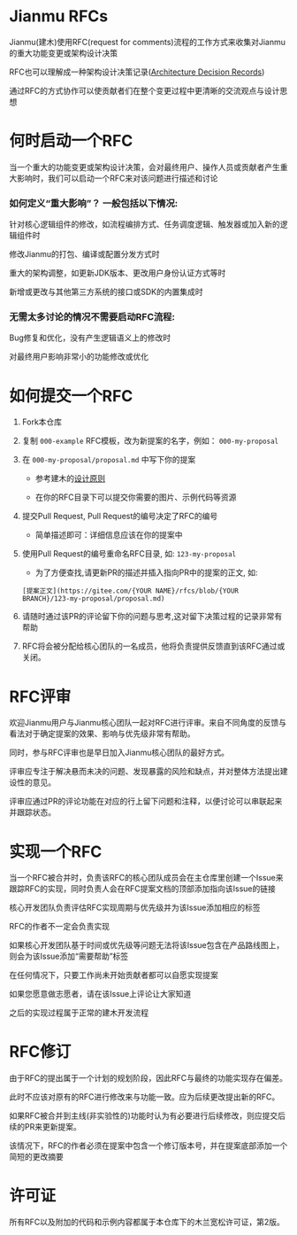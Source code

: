 
# Jianmu RFCs

Jianmu(建木)使用RFC(request for comments)流程的工作方式来收集对Jianmu的重大功能变更或架构设计决策

RFC也可以理解成一种架构设计决策记录([Architecture Decision Records](https://cognitect.com/blog/2011/11/15/documenting-architecture-decisions))

通过RFC的方式协作可以使贡献者们在整个变更过程中更清晰的交流观点与设计思想

# 何时启动一个RFC

当一个重大的功能变更或架构设计决策，会对最终用户、操作人员或贡献者产生重大影响时，我们可以启动一个RFC来对该问题进行描述和讨论

### 如何定义“重大影响”？ 一般包括以下情况:

针对核心逻辑组件的修改，如流程编排方式、任务调度逻辑、触发器或加入新的逻辑组件时

修改Jianmu的打包、编译或配置分发方式时

重大的架构调整，如更新JDK版本、更改用户身份认证方式等时

新增或更改与其他第三方系统的接口或SDK的内置集成时

### 无需太多讨论的情况不需要启动RFC流程:

Bug修复和优化，没有产生逻辑语义上的修改时

对最终用户影响非常小的功能修改或优化


# 如何提交一个RFC

1. Fork本仓库

1. 复制 `000-example` RFC模板，改为新提案的名字，例如： `000-my-proposal`

1. 在 `000-my-proposal/proposal.md` 中写下你的提案

   *  参考建木的[设计原则](DESIGN_PRINCIPLES.md)

   *  在你的RFC目录下可以提交你需要的图片、示例代码等资源

1. 提交Pull Request, Pull Request的编号决定了RFC的编号

   *  简单描述即可：详细信息应该在你的提案中

1. 使用Pull Request的编号重命名RFC目录, 如: `123-my-proposal`

   *  为了方便查找,请更新PR的描述并插入指向PR中的提案的正文, 如:

   `[提案正文](https://gitee.com/{YOUR NAME}/rfcs/blob/{YOUR BRANCH}/123-my-proposal/proposal.md)`

1. 请随时通过该PR的评论留下你的问题与思考,这对留下决策过程的记录非常有帮助


1. RFC将会被分配给核心团队的一名成员，他将负责提供反馈直到该RFC通过或关闭。

# RFC评审

欢迎Jianmu用户与Jianmu核心团队一起对RFC进行评审。来自不同角度的反馈与看法对于确定提案的效果、影响与优先级非常有帮助。

同时，参与RFC评审也是早日加入Jianmu核心团队的最好方式。

评审应专注于解决悬而未决的问题、发现暴露的风险和缺点，并对整体方法提出建设性的意见。

评审应通过PR的评论功能在对应的行上留下问题和注释，以便讨论可以串联起来并跟踪状态。

# 实现一个RFC

当一个RFC被合并时，负责该RFC的核心团队成员会在主仓库里创建一个Issue来跟踪RFC的实现，同时负责人会在RFC提案文档的顶部添加指向该Issue的链接

核心开发团队负责评估RFC实现周期与优先级并为该Issue添加相应的标签

RFC的作者不一定会负责实现

如果核心开发团队基于时间或优先级等问题无法将该Issue包含在产品路线图上，则会为该Issue添加“需要帮助”标签

在任何情况下，只要工作尚未开始贡献者都可以自愿实现提案

如果您愿意做志愿者，请在该Issue上评论让大家知道

之后的实现过程属于正常的建木开发流程

# RFC修订

由于RFC的提出属于一个计划的规划阶段，因此RFC与最终的功能实现存在偏差。

此时不应该对原有的RFC进行修改来与功能一致。应为后续更改提出新的RFC。

如果RFC被合并到主线(非实验性的)功能时认为有必要进行后续修改，则应提交后续的PR来更新提案。

该情况下，RFC的作者必须在提案中包含一个修订版本号，并在提案底部添加一个简短的更改摘要

# 许可证

所有RFC以及附加的代码和示例内容都属于本仓库下的木兰宽松许可证，第2版。
